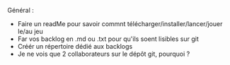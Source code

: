 Général : 
* Faire un readMe pour savoir commnt télécharger/installer/lancer/jouer le/au jeu
* Far vos backlog en .md ou .txt pour qu'ils soent lisibles sur git
* Créér un répertoire dédié aux backlogs
* Je ne vois que 2 collaborateurs sur le dépôt git, pourquoi ?
